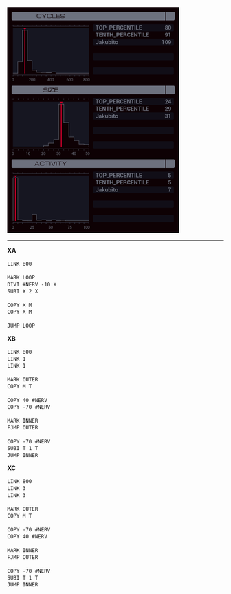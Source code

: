 <img src="histogram.png" width="400" />

---

**XA**

```
LINK 800

MARK LOOP
DIVI #NERV -10 X
SUBI X 2 X

COPY X M
COPY X M

JUMP LOOP
```

**XB**

```
LINK 800
LINK 1
LINK 1

MARK OUTER
COPY M T

COPY 40 #NERV
COPY -70 #NERV

MARK INNER
FJMP OUTER

COPY -70 #NERV
SUBI T 1 T
JUMP INNER
```

**XC**

```
LINK 800
LINK 3
LINK 3

MARK OUTER
COPY M T

COPY -70 #NERV
COPY 40 #NERV

MARK INNER
FJMP OUTER

COPY -70 #NERV
SUBI T 1 T
JUMP INNER
```
